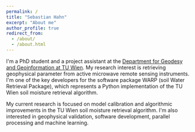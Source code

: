 ```yaml
---
permalink: /
title: "Sebastian Hahn"
excerpt: "About me"
author_profile: true
redirect_from:
  - /about/
  - /about.html
---
```


I'm a PhD student and a project assistant at the [Department for Geodesy and Geoinformation at TU Wien](http://www.geo.tuwien.ac.at/). My research interest is retrieving geophysical parameter from active microwave remote sensing instruments. I'm one of the key developers for the software package WARP (soil Water Retrieval Package), which represents a Python implementation of the TU Wien soil moisture retrieval algorithm.
  
My current research is focused on model calibration and algorithmic improvements in the TU Wien soil moisture retrieval algorithm. I'm also interested in geophysical validation, software development, parallel processing and machine learning.
